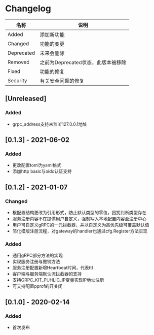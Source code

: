 # Changelog

名称 | 说明
------------|----------
Added       | 添加新功能
Changed     | 功能的变更
Deprecated  | 未来会删除
Removed     | 之前为Deprecated状态，此版本被移除
Fixed       | 功能的修复
Security    | 有关安全问题的修复

## [Unreleased]

### Added

- grpc_address支持未监听127.0.0.1地址

## [0.1.3] - 2021-06-02

### Added

- 更改配置toml为yaml格式
- 添加http basic与oidc认证支持

## [0.1.2] - 2021-01-07

### Changed

- 根配置结构更改为引用形式，防止默认类型的零值，困扰判断类型存在
- 服务注册内容不在提供用户自定义，强制写入本地配置内容至注册中心
- 用户可自定义gRPC的一元拦截器，并以自定义为高优先级可覆盖默认值
- 简化模版注册流程，对gateway的handler也通过cfg.Register方法实现

### Added

- 通用gRPC部分方法的实现
- 实现服务注册与撤销方法
- 服务注册配置新增Heartbeat时间，代表ttl
- 客户端与服务端默认流拦截器的支持
- 支持GRPC_KIT_PUHLIC_IP变量实现IP地址注册
- 可支持配置pprof的开关闭

## [0.1.0] - 2020-02-14

### Added

- 首次发布
